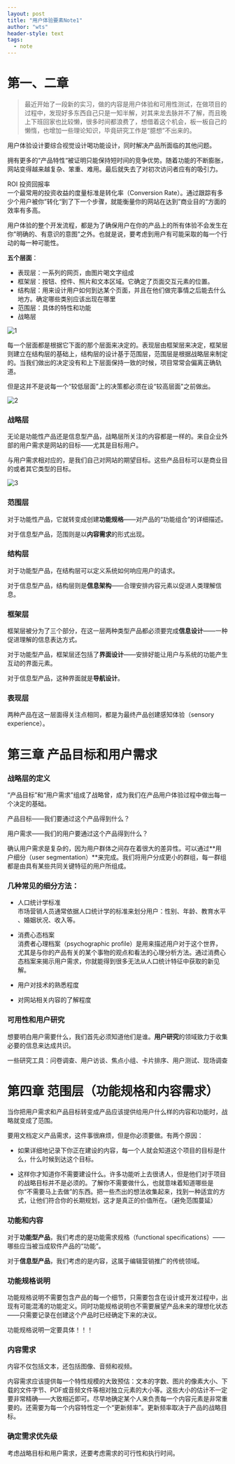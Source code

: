```yaml
---
layout: post
title: "用户体验要素Note1"
author: "wts"
header-style: text
tags:
  - note
---
```


第一、二章
=============
> 最近开始了一段新的实习，做的内容是用户体验和可用性测试，在做项目的过程中，发现好多东西自己只是一知半解，对其来龙去脉并不了解，而且晚上下班回家也比较懒，很多时间都浪费了，想借着这个机会，板一板自己的懒惰，也增加一些理论知识，毕竟研究工作是“臆想”不出来的。  

用户体验设计要综合视觉设计喝功能设计，同时解决产品所面临的其他问题。

拥有更多的“产品特性“被证明只能保持短时间的竞争优势。随着功能的不断膨胀，网站变得越来越复杂、笨重、难用。最后就失去了对初次访问者应有的吸引力。

ROI 投资回报率  
一个最常用的投资收益的度量标准是转化率（Conversion Rate）。通过跟踪有多少个用户被你”转化“到了下一个步骤，就能衡量你的网站在达到”商业目的“方面的效率有多高。

用户体验的整个开发流程，都是为了确保用户在你的产品上的所有体验不会发生在你"明确的、有意识的意图"之外。也就是说，要考虑到用户有可能采取的每一个行动的每一种可能性。

**五个层面**：
* 表现层：一系列的网页，由图片喝文字组成
* 框架层：按钮、控件、照片和文本区域。它确定了页面交互元素的位置。
* 结构层：用来设计用户如何到达某个页面，并且在他们做完事情之后能去什么地方。确定哪些类别应该出现在哪里
* 范围层：具体的特性和功能
* 战略层

![1](/img/a1.png)

每一个层面都是根据它下面的那个层面来决定的。表现层由框架层来决定，框架层则建立在结构层的基础上，结构层的设计基于范围层，范围层是根据战略层来制定的。当我们做出的决定没有和上下层面保持一致的时候，项目常常会偏离正确轨道。

但是这并不是说每一个“较低层面”上的决策都必须在设“较高层面"之前做出。  

![2](/img/a2.png)  

### 战略层 

无论是功能性产品还是信息型产品，战略层所关注的内容都是一样的。来自企业外部的用户需求是网站的目标——尤其是目标用户。  

与用户需求相对应的，是我们自己对网站的期望目标。这些产品目标可以是商业目的或者其它类型的目标。

![3](/img/a3.png)  

### 范围层

对于功能性产品，它就转变成创建**功能规格**——对产品的“功能组合”的详细描述。  

对于信息型产品，范围则是以**内容需求**的形式出现。  

### 结构层  

对于功能型产品，在结构层可以定义系统如何响应用户的请求。  

对于信息型产品，结构层则是**信息架构**——合理安排内容元素以促进人类理解信息。  

### 框架层  

框架层被分为了三个部分，在这一层两种类型产品都必须要完成**信息设计**——一种促进理解的信息表达方式。  

对于功能型产品，框架层还包括了**界面设计**——安排好能让用户与系统的功能产生互动的界面元素。  

对于信息型产品，这种界面就是**导航设计**。  

### 表现层  

两种产品在这一层面得关注点相同，都是为最终产品创建感知体验（sensory experience）。

第三章 产品目标和用户需求
==================
### 战略层的定义  

“产品目标”和“用户需求”组成了战略曾，成为我们在产品用户体验过程中做出每一个决定的基础。  

产品目标——我们要通过这个产品得到什么？  

用户需求——我们的用户要通过这个产品得到什么？ 

确认用户需求是复杂的，因为用户群体之间存在着很大的差异性。可以通过**用户细分（user segmentation）**来完成。我们将用户分成更小的群组，每一群组都是由具有某些共同关键特征的用户所组成。  

### 几种常见的细分方法：  

* 人口统计学标准  
市场营销人员通常依据人口统计学的标准来划分用户：性别、年龄、教育水平
、婚姻状况、收入等。  

* 消费心态档案  
消费者心理档案（psychographic profile）是用来描述用户对于这个世界，尤其是与你的产品有关的某个事物的观点和看法的心理分析方法。通过消费心态档案来揭示用户需求，你就能得到很多无法从人口统计特征中获取的新见解。  

* 用户对技术的熟悉程度  

* 对网站相关内容的了解程度  

### 可用性和用户研究

想要明白用户需要什么，我们首先必须知道他们是谁。**用户研究**的领域致力于收集必要的信息来达成共识。  

一些研究工具：问卷调查、用户访谈、焦点小组、卡片排序、用户测试、现场调查  


第四章 范围层（功能规格和内容需求）
=======
当你把用户需求和产品目标转变成产品应该提供给用户什么样的内容和功能时，战略就变成了范围。  

要用文档定义产品需求，这件事很麻烦，但是你必须要做。有两个原因：  
* 如果详细地记录下你正在建设的内容，每一个人就会知道这个项目的目标是什么，什么时候到达这个目标。  

* 这样你才知道你不需要建设什么。许多功能听上去很诱人，但是他们对于项目的战略目标并不是必须的。了解你不需要做什么，也就意味着知道哪些是你“不需要马上去做”的东西。把一些杰出的想法收集起来，找到一种适宜的方式，让他们符合你的长期规划，这才是真正的价值所在。（避免范围蔓延）  

### 功能和内容  

对于**功能型产品**，我们考虑的是功能需求规格（functional specifications）——哪些应当被当成软件产品的“功能”。  

对于**信息型产品**，我们考虑的是内容，这属于编辑营销推广的传统领域。

### 功能规格说明
  
功能规格说明不需要包含产品的每一个细节，只需要包含在设计或开发过程中，出现有可能混淆的功能定义。同时功能规格说明也不需要展望产品未来的理想化状态——只需要记录在创建这个产品时已经确定下来的决议。  

功能规格说明一定要具体！！！  

### 内容需求  
内容不仅包括文本，还包括图像、音频和视频。  

内容需求应该提供每一个特性规模的大致预估：文本的字数、图片的像素大小、下载的文件字节、PDF或音频文件等相对独立元素的大小等。这些大小的估计不一定要非常精确——大致相近即可。尽早地确定某个人来负责每一个内容元素是非常重要的。还需要为每一个内容特性定一个“更新频率”。更新频率取决于产品的战略目标。  

### 确定需求优先级
考虑战略目标和用户需求，还要考虑需求的可行性和执行时间。

